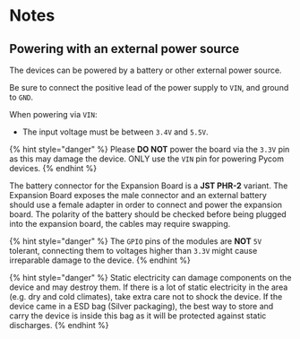 # Notes

## Powering with an external power source

The devices can be powered by a battery or other external power source.

Be sure to connect the positive lead of the power supply to `VIN`, and ground to `GND`.

When powering via `VIN`:

* The input voltage must be between `3.4V` and `5.5V`.

{% hint style="danger" %}
Please **DO NOT** power the board via the `3.3V` pin as this may damage the device. ONLY use the `VIN` pin for powering Pycom devices.
{% endhint %}

The battery connector for the Expansion Board is a **JST PHR-2** variant. The Expansion Board exposes the male connector and an external battery should use a female adapter in order to connect and power the expansion board. The polarity of the battery should be checked before being plugged into the expansion board, the cables may require swapping.

{% hint style="danger" %}
The `GPIO` pins of the modules are **NOT** `5V` tolerant, connecting them to voltages higher than `3.3V` might cause irreparable damage to the device.
{% endhint %}

{% hint style="danger" %}
Static electricity can damage components on the device and may destroy them. If there is a lot of static electricity in the area \(e.g. dry and cold climates), take extra care not to shock the device. If the device came in a ESD bag \(Silver packaging), the best way to store and carry the device is inside this bag as it will be protected against static discharges.
{% endhint %}

